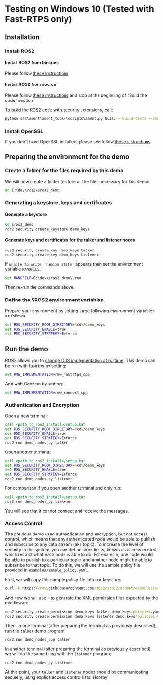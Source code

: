 # Testing on Windows 10 (Tested with Fast-RTPS only)

## Installation

### Install ROS2

#### Install ROS2 from binaries

Please follow [these instructions](https://github.com/ros2/ros2/wiki/Windows-Install-Binary)

#### Install ROS2 from source

Please follow [these instructions](https://github.com/ros2/ros2/wiki/Windows-Development-Setup) and stop at the beginning of "Build the code" section

To build the ROS2 code with security extensions, call:
```bat
python src\ament\ament_tools\scripts\ament.py build --build-tests --cmake-args -DSECURITY=ON --
```

### Install OpenSSL

If you don't have OpenSSL installed, please see follow [these instructions](https://github.com/ros2/ros2/wiki/Windows-Install-Binary#install-openssl)

## Preparing the environment for the demo

### Create a folder for the files required by this demo

We will now create a folder to store all the files necessary for this demo:

```bat
md C:\dev\ros2\sros2_demo
```

### Generating a keystore, keys and certificates

#### Generate a keystore

```bat
cd sros2_demo
ros2 security create_keystore demo_keys
```

#### Generate keys and certificates for the talker and listener nodes

```bat
ros2 security create_key demo_keys talker
ros2 security create_key demo_keys listener
```

If `unable to write 'random state'` appears then set the environment variable `RANDFILE`.
```bat
set RANDFILE=C:\dev\sros2_demo\.rnd
```

Then re-run the commands above.

### Define the SROS2 environment variables
Prepare your environment by setting three following environment variables as follows

```bat
set ROS_SECURITY_ROOT_DIRECTORY=%cd%/demo_keys
set ROS_SECURITY_ENABLE=true
set ROS_SECURITY_STRATEGY=Enforce
```


## Run the demo

ROS2 allows you to [change DDS implementation at runtime](https://github.com/ros2/ros2/wiki/Working-with-multiple-RMW-implementations).
This demo can be run with fastrtps by setting:
```bat
set RMW_IMPLEMENTATION=rmw_fastrtps_cpp
```
And with Connext by setting:
```bat
set RMW_IMPLEMENTATION=rmw_connext_cpp
```

### Authentication and Encryption

Open a new terminal:

```bat
call <path_to_ros2_install>/setup.bat
set ROS_SECURITY_ROOT_DIRECTORY=%cd%/demo_keys
set ROS_SECURITY_ENABLE=true
set ROS_SECURITY_STRATEGY=Enforce
ros2 run demo_nodes_py talker
```

Open another terminal:

```bat
call <path_to_ros2_install>/setup.bat
set ROS_SECURITY_ROOT_DIRECTORY=%cd%/demo_keys
set ROS_SECURITY_ENABLE=true
set ROS_SECURITY_STRATEGY=Enforce
ros2 run demo_nodes_py listener
```

For comparison if you open another terminal and only run:

```bat
call <path_to_ros2_install>/setup.bat
ros2 run demo_nodes_py listener
```

You will see that it cannot connect and receive the messages.

### Access Control

The previous demo used authentication and encryption, but not access control, which means that any authenticated node would be able to publish and subscribe to any data stream (aka topic).
To increase the level of security in the system, you can define strict limits, known as access control, which restrict what each node is able to do.
For example, one node would be able to publish to a particular topic, and another node might be able to subscribe to that topic.
To do this, we will use the sample policy file provided in `examples/sample_policy.yaml`.

First, we will copy this sample policy file into our keystore:

```bat
curl -k https://raw.githubusercontent.com/ros2/sros2/ardent/examples/sample_policy.yaml -o .\demo_keys\policies.yaml
```

And now we will use it to generate the XML permission files expected by the middleware:

```bat
ros2 security create_permission demo_keys talker demo_keys/policies.yaml
ros2 security create_permission demo_keys listener demo_keys/policies.yaml
```

Then, in one terminal (after preparing the terminal as previously described), run the `talker` demo program:

```bat
ros2 run demo_nodes_cpp talker
```

In another terminal (after preparing the terminal as previously described), we will do the same thing with the `listener` program:

```bat
ros2 run demo_nodes_py listener
```

At this point, your `talker` and `listener` nodes should be communicating securely, using explicit access control lists!
Hooray!
